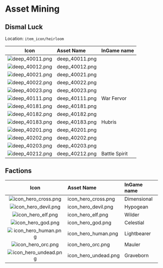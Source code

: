 # Asset Mining

## Dismal Luck

Location: `item_icon/heirloom`

| Icon                                                                                                                                     | Asset Name     | InGame name   |
| :--------------------------------------------------------------------------------------------------------------------------------------: | :------------- | :------------ |
| ![deep_40011.png](https://raw.githubusercontent.com/kevingrillet/AFKArena-LabHelper/main/!AssetMining/item_icon/heirloom/deep_40011.png) | deep_40011.png |               |
| ![deep_40012.png](https://raw.githubusercontent.com/kevingrillet/AFKArena-LabHelper/main/!AssetMining/item_icon/heirloom/deep_40012.png) | deep_40012.png |               |
| ![deep_40021.png](https://raw.githubusercontent.com/kevingrillet/AFKArena-LabHelper/main/!AssetMining/item_icon/heirloom/deep_40021.png) | deep_40021.png |               |
| ![deep_40022.png](https://raw.githubusercontent.com/kevingrillet/AFKArena-LabHelper/main/!AssetMining/item_icon/heirloom/deep_40022.png) | deep_40022.png |               |
| ![deep_40023.png](https://raw.githubusercontent.com/kevingrillet/AFKArena-LabHelper/main/!AssetMining/item_icon/heirloom/deep_40023.png) | deep_40023.png |               |
| ![deep_40111.png](https://raw.githubusercontent.com/kevingrillet/AFKArena-LabHelper/main/!AssetMining/item_icon/heirloom/deep_40111.png) | deep_40111.png | War Fervor    |
| ![deep_40181.png](https://raw.githubusercontent.com/kevingrillet/AFKArena-LabHelper/main/!AssetMining/item_icon/heirloom/deep_40181.png) | deep_40181.png |               |
| ![deep_40182.png](https://raw.githubusercontent.com/kevingrillet/AFKArena-LabHelper/main/!AssetMining/item_icon/heirloom/deep_40182.png) | deep_40182.png |               |
| ![deep_40183.png](https://raw.githubusercontent.com/kevingrillet/AFKArena-LabHelper/main/!AssetMining/item_icon/heirloom/deep_40183.png) | deep_40183.png | Hubris        |
| ![deep_40201.png](https://raw.githubusercontent.com/kevingrillet/AFKArena-LabHelper/main/!AssetMining/item_icon/heirloom/deep_40201.png) | deep_40201.png |               |
| ![deep_40202.png](https://raw.githubusercontent.com/kevingrillet/AFKArena-LabHelper/main/!AssetMining/item_icon/heirloom/deep_40202.png) | deep_40202.png |               |
| ![deep_40203.png](https://raw.githubusercontent.com/kevingrillet/AFKArena-LabHelper/main/!AssetMining/item_icon/heirloom/deep_40203.png) | deep_40203.png |               |
| ![deep_40212.png](https://raw.githubusercontent.com/kevingrillet/AFKArena-LabHelper/main/!AssetMining/item_icon/heirloom/deep_40212.png) | deep_40212.png | Battle Spirit |

## Factions

| Icon                                                                                                                                             | Asset Name           | InGame name |
| :----------------------------------------------------------------------------------------------------------------------------------------------: | :------------------- | :---------- |
| ![icon_hero_cross.png](https://raw.githubusercontent.com/kevingrillet/AFKArena-LabHelper/main/!AssetMining/factions/Large/icon_hero_cross.png)   | icon_hero_cross.png  | Dimensional |
| ![icon_hero_devil.png](https://raw.githubusercontent.com/kevingrillet/AFKArena-LabHelper/main/!AssetMining/factions/Large/icon_hero_devil.png)   | icon_hero_devil.png  | Hypogean    |
| ![icon_hero_elf.png](https://raw.githubusercontent.com/kevingrillet/AFKArena-LabHelper/main/!AssetMining/factions/Large/icon_hero_elf.png)       | icon_hero_elf.png    | Wilder      |
| ![icon_hero_god.png](https://raw.githubusercontent.com/kevingrillet/AFKArena-LabHelper/main/!AssetMining/factions/Large/icon_hero_god.png)       | icon_hero_god.png    | Celestial   |
| ![icon_hero_human.png](https://raw.githubusercontent.com/kevingrillet/AFKArena-LabHelper/main/!AssetMining/factions/Large/icon_hero_human.png)   | icon_hero_human.png  | Lightbearer |
| ![icon_hero_orc.png](https://raw.githubusercontent.com/kevingrillet/AFKArena-LabHelper/main/!AssetMining/factions/Large/icon_hero_orc.png)       | icon_hero_orc.png    | Mauler      |
| ![icon_hero_undead.png](https://raw.githubusercontent.com/kevingrillet/AFKArena-LabHelper/main/!AssetMining/factions/Large/icon_hero_undead.png) | icon_hero_undead.png | Graveborn   |
